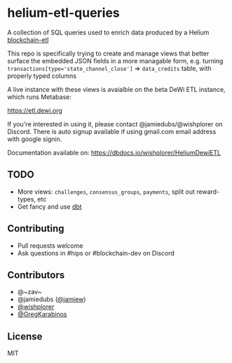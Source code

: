 helium-etl-queries
==================

A collection of SQL queries used to enrich data produced by a Helium [blockchain-etl](https://github.com/helium/blockchain-etl)

This repo is specifically trying to create and manage views that better surface the embedded JSON fields in a
more managable form, e.g. turning `transactions[type='state_channel_close']` => `data_credits` table, with properly typed columns

A live instance with these views is avaialble on the beta DeWi ETL instance, which runs Metabase:

https://etl.dewi.org

If you're interested in using it, please contact @jamiedubs/@wishplorer on Discord. There is auto signup available if using gmail.com email address with google signin.

Documentation available on: https://dbdocs.io/wishplorer/HeliumDewiETL

TODO
----
* More views: `challenges`, `consensus_groups`, `payments`, split out reward-types, etc
* Get fancy and use [dbt](https://github.com/fishtown-analytics/dbt)


Contributing
------------

* Pull requests welcome
* Ask questions in #hips or #blockchain-dev on Discord

Contributors
------------

* @\~zav\~
* @jamiedubs ([@jamiew](https://github.com/jamiew/))
* [@wishplorer](https://github.com/wishplorer)
* [@GregKarabinos](GregKarabinos)

License
-------

MIT
